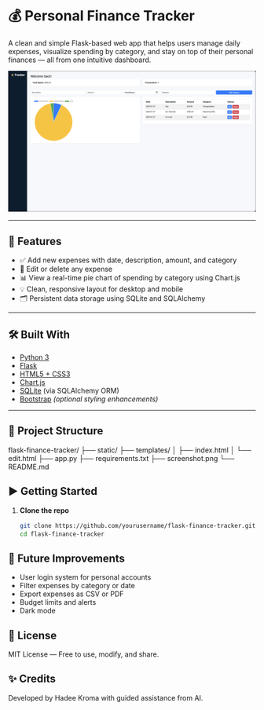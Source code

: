 # 💰 Personal Finance Tracker

A clean and simple Flask-based web app that helps users manage daily expenses, visualize spending by category, and stay on top of their personal finances — all from one intuitive dashboard.

![Screenshot](screenshot.png)

---

## 🚀 Features

- ✅ Add new expenses with date, description, amount, and category
- 🧾 Edit or delete any expense
- 📊 View a real-time pie chart of spending by category using Chart.js
- 💡 Clean, responsive layout for desktop and mobile
- 🗂 Persistent data storage using SQLite and SQLAlchemy

---

## 🛠 Built With

- [Python 3](https://www.python.org/)
- [Flask](https://flask.palletsprojects.com/)
- [HTML5 + CSS3](https://developer.mozilla.org/en-US/docs/Web/Guide)
- [Chart.js](https://www.chartjs.org/)
- [SQLite](https://www.sqlite.org/index.html) (via SQLAlchemy ORM)
- [Bootstrap](https://getbootstrap.com/) *(optional styling enhancements)*

---

## 📂 Project Structure

flask-finance-tracker/
├── static/
├── templates/
│ ├── index.html
│ └── edit.html
├── app.py
├── requirements.txt
├── screenshot.png
└── README.md

## ▶️ Getting Started

1. **Clone the repo**
   ```bash
   git clone https://github.com/yourusername/flask-finance-tracker.git
   cd flask-finance-tracker

## 🧪 Future Improvements

- User login system for personal accounts
- Filter expenses by category or date
- Export expenses as CSV or PDF
- Budget limits and alerts
- Dark mode

## 📄 License

MIT License — Free to use, modify, and share.

## ✨ Credits

Developed by Hadee Kroma with guided assistance from AI.

